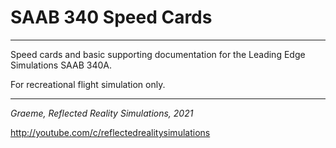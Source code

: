 # SAAB 340 Speed Cards

----
Speed cards and basic supporting documentation for the Leading Edge Simulations SAAB 340A.

For recreational flight simulation only. 

----

*Graeme, Reflected Reality Simulations, 2021*

http://youtube.com/c/reflectedrealitysimulations
